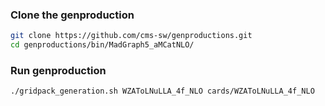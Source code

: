 
### Clone the genproduction  

```bash
git clone https://github.com/cms-sw/genproductions.git
cd genproductions/bin/MadGraph5_aMCatNLO/
```  

### Run genproduction  

```bash  
./gridpack_generation.sh WZAToLNuLLA_4f_NLO cards/WZAToLNuLLA_4f_NLO
```  



